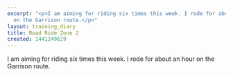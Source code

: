 ```yaml
---
excerpt: "<p>I am aiming for riding six times this week. I rode for about an hour
  on the Garrison route.</p>"
layout: training_diary
title: Road Ride Zone 2
created: 1441249629
---
```

<p>I am aiming for riding six times this week. I rode for about an hour on the Garrison route.</p>

